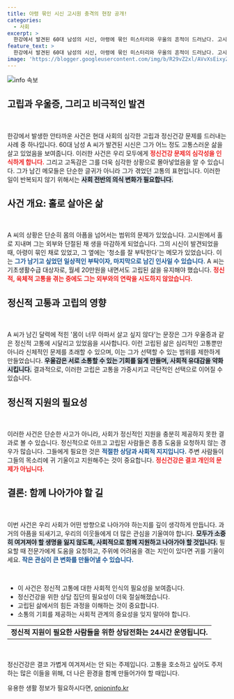 ```yaml
---
title: 아령 묶인 시신 고시원 충격의 현장 공개!
categories:
  - 사회
excerpt: >
  한강에서 발견된 60대 남성의 시신, 아령에 묶인 미스터리와 우울의 흔적이 드러났다. 고시원에서 남긴 메모엔 살고 싶지 않다는 절망의 외침이 남아 있다. 그의 사연은 무엇을 말하고 있을까?
feature_text: >
  한강에서 발견된 60대 남성의 시신, 아령에 묶인 미스터리와 우울의 흔적이 드러났다. 고시원에서 남긴 메모엔 살고 싶지 않다는 절망의 외침이 남아 있다. 그의 사연은 무엇을 말하고 있을까?
image: 'https://blogger.googleusercontent.com/img/b/R29vZ2xl/AVvXsEixyZcFfHzMRdzZMjFBmAUKJYCLCGyLL1o632UiGVXcaFdKo_bkvkuCioo0uUKlGfBVcT3P84aROyZIXSBEx3Aw5nCQ3pTgDom1WDC4m8eifvWiAmWEEVb4x6G_l8C0QH225ldMjyaFvpxGEBGNO37VmDTDMHGhJPq73UglMfDca1-0aw/s1600/blogspot.png'
---
```


<p><img src="https://blogger.googleusercontent.com/img/b/R29vZ2xl/AVvXsEixyZcFfHzMRdzZMjFBmAUKJYCLCGyLL1o632UiGVXcaFdKo_bkvkuCioo0uUKlGfBVcT3P84aROyZIXSBEx3Aw5nCQ3pTgDom1WDC4m8eifvWiAmWEEVb4x6G_l8C0QH225ldMjyaFvpxGEBGNO37VmDTDMHGhJPq73UglMfDca1-0aw/s1600/blogspot.png" alt="info 속보" /></p>

<h2 data-ke-size="size26">고립과 우울증, 그리고 비극적인 발견</h2>

<p data-ke-size="size16">&nbsp;</p>

<p>한강에서 발생한 안타까운 사건은 현대 사회의 심각한 고립과 정신건강 문제를 드러내는 사례 중 하나입니다. 60대 남성 A 씨가 발견된 시신은 그가 어느 정도 고통스러운 삶을 살고 있었음을 보여줍니다. 이러한 사건은 우리 모두에게 <b><span style="color: #ee2323;">정신건강 문제의 심각성을 인식하게 합니다.</span></b> 그리고 고독감은 그를 더욱 심각한 상황으로 몰아넣었음을 알 수 있습니다. 그가 남긴 메모들은 단순한 글귀가 아니라 그가 겪었던 고통의 표현입니다. 이러한 일이 반복되지 않기 위해서는 <b><span style="background-color: #21538527;">사회 전반의 의식 변화가 필요합니다.</span></b> </p>

<h2 data-ke-size="size26">사건 개요: 홀로 살아온 삶</h2>

<p data-ke-size="size16">&nbsp;</p>

<p>A 씨의 상황은 단순히 몸의 아픔을 넘어서는 범위의 문제가 있었습니다. 고시원에서 홀로 지내며 그는 외부와 단절된 채 생을 마감하게 되었습니다. 그의 시신이 발견되었을 때, 아령이 묶인 채로 있었고, 그 옆에는 '청소를 잘 부탁한다'는 메모가 있었습니다. 이는 <b><span style="color: #1a5490;">그가 남기고 싶었던 일상적인 부탁이자, 마지막으로 남긴 인사일 수 있습니다.</span></b> A 씨는 기초생활수급 대상자로, 월세 20만원을 내면서도 고립된 삶을 유지해야 했습니다. <b><span style="color: #ee2323;">정신적, 육체적 고통을 겪는 중에도 그는 외부와의 연락을 시도하지 않았습니다.</span></b> </p>

<h2 data-ke-size="size26">정신적 고통과 고립의 영향</h2>

<p data-ke-size="size16">&nbsp;</p>

<p>A 씨가 남긴 달력에 적힌 '몸이 너무 아파서 살고 싶지 않다'는 문장은 그가 우울증과 같은 정신적 고통에 시달리고 있었음을 시사합니다. 이런 고립된 삶은 심리적인 고통뿐만 아니라 신체적인 문제를 초래할 수 있으며, 이는 그가 선택할 수 있는 범위를 제한하게 만들었습니다. <b><span style="background-color: #21538527;">우울감은 서로 소통할 수 있는 기회를 잃게 만들며, 사회적 유대감을 약화시킵니다.</span></b> 결과적으로, 이러한 고립은 고통을 가중시키고 극단적인 선택으로 이어질 수 있습니다. </p>

<h2 data-ke-size="size26">정신적 지원의 필요성</h2>

<p data-ke-size="size16">&nbsp;</p>

<p>이러한 사건은 단순한 사고가 아니라, 사회가 정신적인 지원을 충분히 제공하지 못한 결과로 볼 수 있습니다. 정신적으로 아프고 고립된 사람들은 종종 도움을 요청하지 않는 경우가 많습니다. 그들에게 필요한 것은 <b><span style="color: #1a5490;">적절한 상담과 사회적 지지입니다.</span></b> 주변 사람들이 그들의 목소리에 귀 기울이고 지원해주는 것이 중요합니다. <b><span style="color: #ee2323;">정신건강은 결코 개인의 문제가 아닙니다.</span></b> </p>

<h2 data-ke-size="size26">결론: 함께 나아가야 할 길</h2>

<p data-ke-size="size16">&nbsp;</p>

<p>이번 사건은 우리 사회가 어떤 방향으로 나아가야 하는지를 깊이 생각하게 만듭니다. 과거의 아픔을 되새기고, 우리의 이웃들에게 더 많은 관심을 기울여야 합니다. <b><span style="background-color: #21538527;">모두가 소중히 여겨져야 할 생명을 잃지 않도록, 사회적으로 함께 지원하고 나아가야 할 것입니다.</span></b> 필요할 때 전문가에게 도움을 요청하고, 주위에 어려움을 겪는 지인이 있다면 귀를 기울이세요. <b><span style="color: #1a5490;">작은 관심이 큰 변화를 만들어낼 수 있습니다.</span></b> </p>

<p data-ke-size="size16">&nbsp;</p>

<ul>
    <li>이 사건은 정신적 고통에 대한 사회적 인식의 필요성을 보여줍니다.</li>
    <li>정신건강을 위한 상담 집단의 필요성이 더욱 절실해졌습니다.</li>
    <li>고립된 삶에서의 힘든 과정을 이해하는 것이 중요합니다.</li>
    <li>소통의 기회를 제공하는 사회적 관계의 중요성을 잊지 말아야 합니다.</li>
</ul>

<table>
    <tr>
        <td style="text-align: center; height: 17px;"><b>정신적 지원이 필요한 사람들을 위한 상담전화는 24시간 운영됩니다.</b></td>
    </tr>
</table>

<p data-ke-size="size16">&nbsp;</p>

<p>정신건강은 결코 가볍게 여겨져서는 안 되는 주제입니다. 고통을 호소하고 싶어도 주저하는 많은 이들을 위해, 더 나은 환경을 함께 만들어가야 할 때입니다.</p>
유용한 생활 정보가 필요하시다면, <a href="https://onioninfo.kr" rel="dofollow">onioninfo.kr</a>



